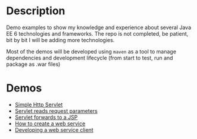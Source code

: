 # Description

Demo examples to show my knowledge and experience about several Java EE 6
technologies and frameworks. The repo is not completed, be patient, bit by 
bit I will be adding more technologies.

Most of the demos will be developed using `maven` as a tool to manage dependencies
and development lifecycle (from start to test, run and package as .war files)

# Demos

- [Simple Http Servlet](simple-http-servlet)
- [Servlet reads request parameters](request-parameters)
- [Servlet forwards to a JSP](request-parameters-jsp)
- [How to create a web service](ws-jaxws-cxf)
- [Developing a web service client](ws-jaxws-client)
